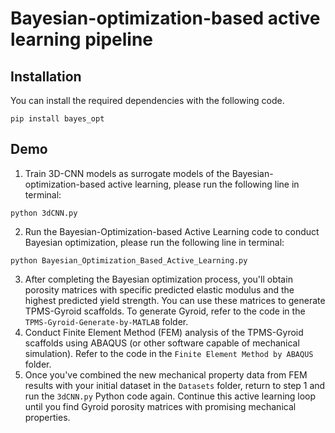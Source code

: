 # Bayesian-optimization-based active learning pipeline

## Installation

You can install the required dependencies with the following code.

```shell
pip install bayes_opt 
```
## Demo
1. Train 3D-CNN models as surrogate models of the Bayesian-optimization-based active learning, please run the following line in terminal:

```shell
python 3dCNN.py
```
2. Run the Bayesian-Optimization-based Active Learning code to conduct Bayesian optimization, please run the following line in terminal:

```shell
python Bayesian_Optimization_Based_Active_Learning.py
```

3. After completing the Bayesian optimization process, you'll obtain porosity matrices with specific predicted elastic modulus and the highest predicted yield strength. You can use these matrices to generate TPMS-Gyroid scaffolds. To generate Gyroid, refer to the code in the `TPMS-Gyroid-Generate-by-MATLAB` folder.
4. Conduct Finite Element Method (FEM) analysis of the TPMS-Gyroid scaffolds using ABAQUS (or other software capable of mechanical simulation). Refer to the code in the `Finite Element Method by ABAQUS` folder.
5. Once you've combined the new mechanical property data from FEM results with your initial dataset in the `Datasets` folder, return to step 1 and run the `3dCNN.py` Python code again. Continue this active learning loop until you find Gyroid porosity matrices with promising mechanical properties.
